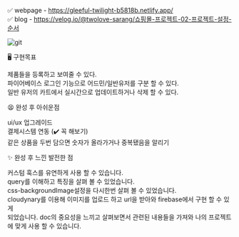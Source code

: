 ✅ webpage - https://gleeful-twilight-b5818b.netlify.app/<br/>
✅ blog - https://velog.io/@twolove-sarang/쇼핑몰-프로젝트-02-프로젝트-설정-순서

![git](https://user-images.githubusercontent.com/113573974/221340101-ae7db1d7-648d-4184-ae34-965604af9a99.gif)


🖥 구현목표<br/>

제품들을 등록하고 보여줄 수 있다.<br/>
파이어베이스 로그인 기능으로 어드민/일반유저를 구분 할 수 있다.<br/>
일반 유저의 카트에서 실시간으로 업데이트하거나 삭제 할 수 있다.<br/>

😫 완성 후 아쉬운점<br/>

ui/ux 업그레이드<br/>
결제시스템 연동 (✔️ 꼭 해보기)<br/>
같은 상품을 두번 담으면 숫자가 올라가거나 중복됐음을 알리기<br/>

✨ 완성 후 느낀 발전한 점<br/>

커스텀 훅스를 유연하게 사용 할 수 있습니다.<br/>
query를 이해하고 특징을 살펴 볼 수 있었습니다.<br/>
css-backgroundImage설정을 다시한번 살펴 볼 수 있었습니다.<br/>
cloudynary를 이용해 이미지를 업로드 하고 url을 받아와 firebase에서 구현 할 수 있게 <br/>되었습니다.
doc의 중요성을 느끼고 살펴보면서 관련된 내용들을 가져와 나의 프로젝트에 맞게 사용 할 수 있습니다.<br/>
